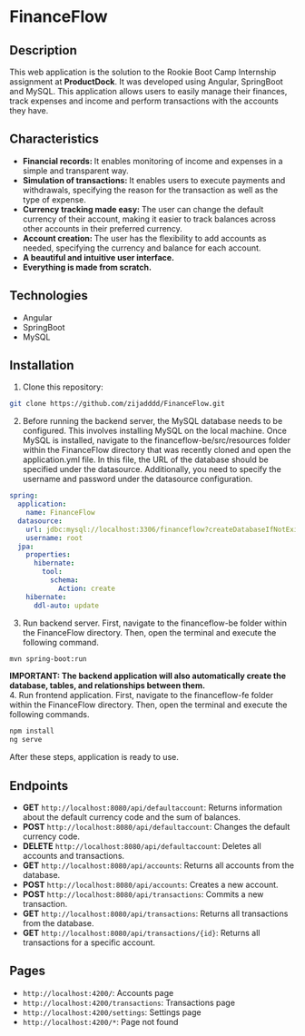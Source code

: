 # FinanceFlow

## Description

This web application is the solution to the Rookie Boot Camp Internship assignment at <b>ProductDock</b>. It was developed using Angular, SpringBoot and MySQL. This application allows users to easily manage their finances, track expenses and income and perform transactions with the accounts they have.

## Characteristics

<ul>
  <li><b>Financial records: </b>It enables monitoring of income and expenses in a simple and transparent way.</li>
  <li><b>Simulation of transactions: </b>It enables users to execute payments and withdrawals, specifying the reason for the transaction as well as the type of expense.</li>
  <li><b>Currency tracking made easy: </b>The user can change the default currency of their account, making it easier to track balances across other accounts in their preferred currency.</li>
  <li><b>Account creation: </b>The user has the flexibility to add accounts as needed, specifying the currency and balance for each account.</li>
  <li><b>A beautiful and intuitive user interface.</b></li>
  <li><b>Everything is made from scratch.</b></li>
</ul>

## Technologies

<ul>
  <li>Angular</li>
  <li>SpringBoot</li>
  <li>MySQL</li>
</ul>

## Installation

1. Clone this repository:

```bash
git clone https://github.com/zijadddd/FinanceFlow.git
```

2. Before running the backend server, the MySQL database needs to be configured. This involves installing MySQL on the local machine. Once MySQL is installed, navigate to the financeflow-be/src/resources folder within the FinanceFlow directory that was recently cloned and open the application.yml file. In this file, the URL of the database should be specified under the datasource. Additionally, you need to specify the username and password under the datasource configuration.

```yml
spring:
  application:
    name: FinanceFlow
  datasource:
    url: jdbc:mysql://localhost:3306/financeflow?createDatabaseIfNotExist=true
    username: root
  jpa:
    properties:
      hibernate:
        tool:
          schema:
            Action: create
    hibernate:
      ddl-auto: update
```

3. Run backend server. First, navigate to the financeflow-be folder within the FinanceFlow directory. Then, open the terminal and execute the following command.

```bash
mvn spring-boot:run
```

<b>IMPORTANT: The backend application will also automatically create the database, tables, and relationships between them.</b><br> 4. Run frontend application. First, navigate to the financeflow-fe folder within the FinanceFlow directory. Then, open the terminal and execute the following commands.

```bash
npm install
ng serve
```

After these steps, application is ready to use.

## Endpoints

- **GET** `http://localhost:8080/api/defaultaccount`: Returns information about the default currency code and the sum of balances.
- **POST** `http://localhost:8080/api/defaultaccount`: Changes the default currency code.
- **DELETE** `http://localhost:8080/api/defaultaccount`: Deletes all accounts and transactions.
- **GET** `http://localhost:8080/api/accounts`: Returns all accounts from the database.
- **POST** `http://localhost:8080/api/accounts`: Creates a new account.
- **POST** `http://localhost:8080/api/transactions`: Commits a new transaction.
- **GET** `http://localhost:8080/api/transactions`: Returns all transactions from the database.
- **GET** `http://localhost:8080/api/transactions/{id}`: Returns all transactions for a specific account.

## Pages

- `http://localhost:4200/`: Accounts page
- `http://localhost:4200/transactions`: Transactions page
- `http://localhost:4200/settings`: Settings page
- `http://localhost:4200/*`: Page not found
